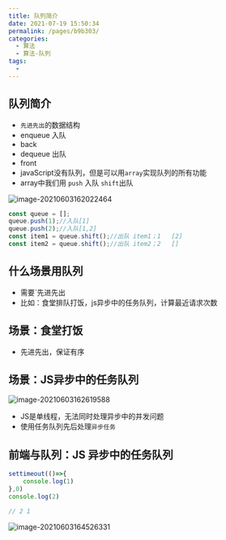 ```yaml
---
title: 队列简介
date: 2021-07-19 15:50:34
permalink: /pages/b9b303/
categories:
  - 算法
  - 算法-队列
tags:
  - 
---
```

## 队列简介 

- `先进先出`的数据结构
- enqueue 入队
- back
- dequeue 出队
- front
- javaScript没有队列，但是可以用`array`实现队列的所有功能
- array中我们用 `push` 入队 `shift`出队

![image-20210603162022464](https://gitee.com/sheep101/typora-img-save/raw/master/img/20210719155108.png)

```js
const queue = [];
queue.push(1);//入队[1]
queue.push(2);//入队[1,2]
const item1 = queue.shift();//出队 item1；1   [2]
const item2 = queue.shift();//出队 item2；2   []

```

## 什么场景用队列

- 需要`先进先出
- 比如：食堂排队打饭，js异步中的任务队列，计算最近请求次数

## 场景：食堂打饭

- 先进先出，保证有序

## 场景：JS异步中的任务队列

![image-20210603162619588](https://gitee.com/sheep101/typora-img-save/raw/master/img/20210719155109.png)



- JS是单线程，无法同时处理异步中的并发问题
- 使用任务队列先后处理`异步任务`

## 前端与队列：JS 异步中的任务队列 

```js
settimeout(()=>{
    console.log(1)
},0)
console.log(2)

// 2 1
```

![image-20210603164526331](https://gitee.com/sheep101/typora-img-save/raw/master/img/20210719155228.png)